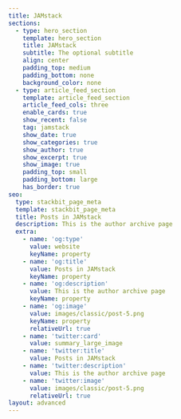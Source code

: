 ```yaml
---
title: JAMstack
sections:
  - type: hero_section
    template: hero_section
    title: JAMstack
    subtitle: The optional subtitle
    align: center
    padding_top: medium
    padding_bottom: none
    background_color: none
  - type: article_feed_section
    template: article_feed_section
    article_feed_cols: three
    enable_cards: true
    show_recent: false
    tag: jamstack
    show_date: true
    show_categories: true
    show_author: true
    show_excerpt: true
    show_image: true
    padding_top: small
    padding_bottom: large
    has_border: true
seo:
  type: stackbit_page_meta
  template: stackbit_page_meta
  title: Posts in JAMstack
  description: This is the author archive page
  extra:
    - name: 'og:type'
      value: website
      keyName: property
    - name: 'og:title'
      value: Posts in JAMstack
      keyName: property
    - name: 'og:description'
      value: This is the author archive page
      keyName: property
    - name: 'og:image'
      value: images/classic/post-5.png
      keyName: property
      relativeUrl: true
    - name: 'twitter:card'
      value: summary_large_image
    - name: 'twitter:title'
      value: Posts in JAMstack
    - name: 'twitter:description'
      value: This is the author archive page
    - name: 'twitter:image'
      value: images/classic/post-5.png
      relativeUrl: true
layout: advanced
---
```

